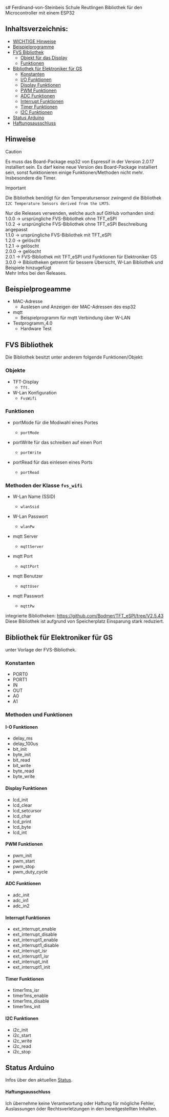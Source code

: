 s# Ferdinand-von-Steinbeis Schule Reutlingen
Bibliothek für den Microcontroller mit einem ESP32

## Inhaltsverzeichnis:

<!-- toc -->

- [WICHTIGE Hinweise](#hinweise)
- [Beispielprogramme](#beispielprogramme)
- [FVS Bibliothek](#fvs-bibliothek)
  - [Objekt für das Display](#objekt-für-das-display)
  - [Funktionen](#funktionen)
- [Bibliothek für Elektroniker für GS](#bibliothek-für-elektroniker-für-gs)
  - [Konstanten](#konstanten)
  - [I/O Funktionen](#i-o-funktionen)
  - [Display Funktionen](#display-funktionen)
  - [PWM Funktionen](#pwm-funktionen)
  - [ADC Funktionen](#adc-funktionen)
  - [Interrupt Funktionen](#interrupt-funktionen)
  - [Timer Funktionen](#timer-funktionen)
  - [I2C Funktionen](#i2c-funktionen)
- [Status Arduino](#status-arduino)
- [Haftungsausschluss](#haftungsausschluss)

<!-- tocstop -->


## Hinweise
> [!CAUTION]
> Es muss das Board-Package esp32 von Espressif in der Version 2.0.17 installiert sein.
> Es darf keine neue Version des Board-Package installiert sein, sonst funktionieren einige Funktionen/Methoden nicht mehr. Insbesondere die Timer.

>[!IMPORTANT]
>Die Bibliothek benötigt für den Temperatursensor zwingend die Bibliothek `I2C Temperature Sensors derived from the LM75`.

Nur die Releases verwenden, welche auch auf GitHub vorhanden sind:\
1.0.0 -> ursprüngliche FVS-Bibliothek ohne TFT_eSPI\
1.0.2 -> ursprüngliche FVS-Bibliothek ohne TFT_eSPI Beschreibung angepasst\
1.1.0 -> ursprüngliche FVS-Bibliothek mit TFT_eSPI\
1.2.0 -> gelöscht\
1.2.1 -> gelöscht\
2.0.0 -> gelöscht\
2.0.1 -> FVS-Bibliothek mit TFT_eSPI und Funktionen für Elektroniker GS\
3.0.0 -> Bibliotheken getrennt für bessere Übersicht, W-Lan Bibliothek und Beispiele hinzugefügt
\
Mehr Infos bei den Releases.

## Beispielprogeamme
- MAC-Adresse
  - Auslesen und Anzeigen der MAC-Adressen des esp32
- mqtt
  - Beispielprogramm für mqtt Verbindung über W-LAN
- Testprogramm_4.0
  - Hardware Test

## FVS Bibliothek

Die Bibliothek besitzt unter anderem folgende Funktionen/Objekt:

### Objekte
- TFT-Display
  - `Tft.`
- W-Lan Konfiguration
  - `FvsWifi`

### Funktionen

- portMode für die Modiwahl eines Portes
  - `portMode`

- portWrite für das schreiben auf einen Port
  - `portWrite`

- portRead für das einlesen eines Ports
  - `portRead`

### Methoden der Klasse `fvs_wifi`

- W-Lan Name (SSID)
  - `wlanSsid`

- W-Lan Passwort
  - `wlanPw`

- mqtt Server
  - `mqttServer`

- mqtt Port
  - `mqttPort`

- mqtt Benutzer
  - `mqttUser`

- mqtt Passwort
  - `mqttPw`

integrierte Bibliotheken:
https://github.com/Bodmer/TFT_eSPI/tree/V2.5.43
Diese Bibliothek ist aufgrund von Speicherplatz Einsparung stark reduziert.

## Bibliothek für Elektroniker für GS
unter Vorlage der FVS-Bibliothek.

### Konstanten

- PORT0
- PORT1		
- IN		
- OUT		
- A0		
- A1		

### Methoden und Funktionen
#### I-O Funktionen
- delay_ms	
- delay_100us	
- bit_init	
- byte_init	
- bit_read	
- bit_write	
- byte_read	
- byte_write	

#### Display Funktionen
- lcd_init	
- lcd_clear	
- lcd_setcursor	
- lcd_char	
- lcd_print	
- lcd_byte	
- lcd_int	

#### PWM Funktionen
- pwm_init	
- pwm_start	
- pwm_stop	
- pwm_duty_cycle

#### ADC Funktionen
- adc_init	
- adc_in1		
- adc_in2		

#### Interrupt Funktionen
- ext_interrupt_enable	
- ext_interrupt_disable	
- ext_interrupt1_enable	
- ext_interrupt1_disable	
- ext_interrupt_isr	
- ext_interrupt1_isr	
- ext_interrupt_init	
- ext_interrupt1_init	

#### Timer Funktionen
- timer1ms_isr		
- timer1ms_enable		
- timer1ms_disable	
- timer1ms_init		

#### I2C Funktionen
- i2c_init	
- i2c_start	
- i2c_write	
- i2c_read	
- i2c_stop	


## Status Arduino
Infos über den aktuellen [Status](https://downloads.arduino.cc/libraries/logs/github.com/FoltaBozZ/fvs-esp32-bib/).


#### Haftungsausschluss
Ich übernehme keine Verantwortung oder Haftung für mögliche Fehler, Auslassungen öder Rechtsverletzungen in den bereitgestellten Inhalten.
